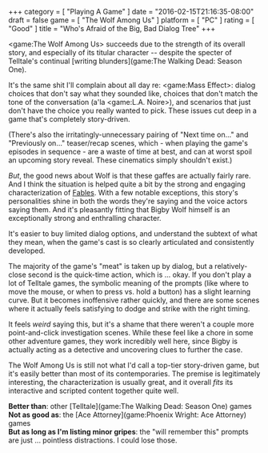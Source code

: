 +++
category = [ "Playing A Game" ]
date = "2016-02-15T21:16:35-08:00"
draft = false
game = [ "The Wolf Among Us" ]
platform = [ "PC" ]
rating = [ "Good" ]
title = "Who's Afraid of the Big, Bad Dialog Tree"
+++

<game:The Wolf Among Us> succeeds due to the strength of its overall story, and especially of its titular character -- despite the specter of Telltale's continual [writing blunders](game:The Walking Dead: Season One).

It's the same shit I'll complain about all day re: <game:Mass Effect>: dialog choices that don't say what they sounded like, choices that don't match the tone of the conversation (a'la <game:L.A. Noire>), and scenarios that just don't have the choice you really wanted to pick.  These issues cut deep in a game that's completely story-driven.

(There's also the irritatingly-unnecessary pairing of "Next time on..." and "Previously on..." teaser/recap scenes, which - when playing the game's episodes in sequence - are a waste of time at best, and can at worst spoil an upcoming story reveal.  These cinematics simply shouldn't exist.)

<i>But</i>, the good news about Wolf is that these gaffes are actually fairly rare.  And I think the situation is helped quite a bit by the strong and engaging characterization of <a href="https://en.wikipedia.org/wiki/Fables_(comics)">Fables</a>.  With a few notable exceptions, this story's personalities shine in both the words they're saying and the voice actors saying them.  And it's pleasantly fitting that Bigby Wolf himself is an exceptionally strong and enthralling character.

It's easier to buy limited dialog options, and understand the subtext of what they mean, when the game's cast is so clearly articulated and consistently developed.

The majority of the game's "meat" is taken up by dialog, but a relatively-close second is the quick-time action, which is ... okay.  If you don't play a lot of Telltale games, the symbolic meaning of the prompts (like where to move the mouse, or when to press vs. hold a button) has a slight learning curve.  But it becomes inoffensive rather quickly, and there are some scenes where it actually feels satisfying to dodge and strike with the right timing.

It feels <i>weird</i> saying this, but it's a shame that there weren't a couple more point-and-click investigation scenes.  While these feel like a chore in some other adventure games, they work incredibly well here, since Bigby is actually acting as a detective and uncovering clues to further the case.

The Wolf Among Us is still not what I'd call a top-tier story-driven game, but it's easily better than most of its contemporaries.  The premise is legitimately interesting, the characterization is usually great, and it overall <i>fits</i> its interactive and scripted content together quite well.

<b>Better than</b>: other [Telltale](game:The Walking Dead: Season One) games  
<b>Not as good as</b>: the [Ace Attorney](game:Phoenix Wright: Ace Attorney) games  
<b>But as long as I'm listing minor gripes</b>: the "will remember this" prompts are just ... pointless distractions.  I could lose those.
